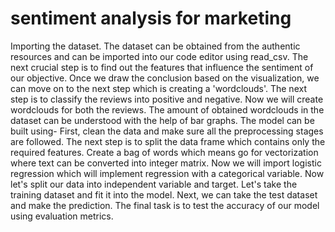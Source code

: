 # sentiment analysis for marketing
Importing the dataset.
The dataset can be obtained from the authentic resources and can be imported into our code editor using read_csv.
The next crucial step is to find out the features that influence the sentiment of our objective.
Once we draw the conclusion based on the visualization, we can move on to the next step which is creating a 'wordclouds'.
The next step is to classify the reviews into positive and negative.
Now we will create wordclouds for both the reviews.
The amount of obtained wordclouds in the dataset can be understood with the help of bar graphs.
The model can be built using-
First, clean the data and make sure all the preprocessing stages are followed.
The next step is to split the data frame which contains only the required features.
Create a bag of words which means go for vectorization where text can be converted into integer matrix.
Now we will import logistic regression which will implement regression with a categorical variable.
Now let's split our data into independent variable and target.
Let's take the training dataset and fit it into the model.
Next, we can take the test dataset and make the prediction.
The final task is to test the accuracy of our model using evaluation metrics.
